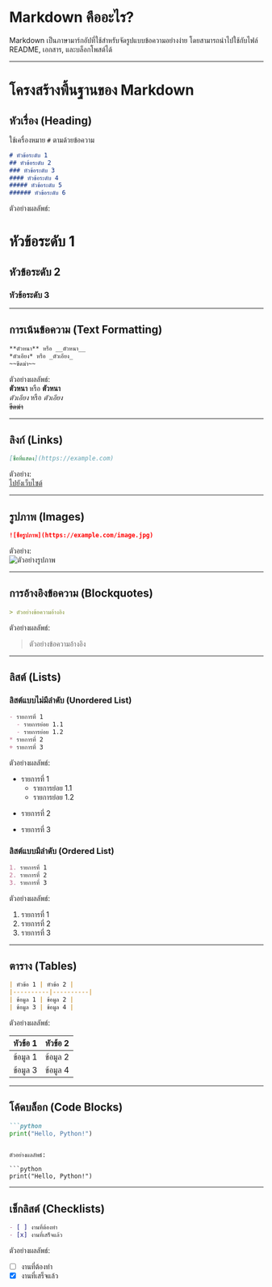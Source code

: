 # Markdown คืออะไร?

Markdown เป็นภาษามาร์กอัปที่ใช้สำหรับจัดรูปแบบข้อความอย่างง่าย โดยสามารถนำไปใช้กับไฟล์ README, เอกสาร, และบล็อกโพสต์ได้ 

---

# โครงสร้างพื้นฐานของ Markdown

## หัวเรื่อง (Heading)

ใช้เครื่องหมาย `#` ตามด้วยข้อความ

```markdown
# หัวข้อระดับ 1
## หัวข้อระดับ 2
### หัวข้อระดับ 3
#### หัวข้อระดับ 4
##### หัวข้อระดับ 5
###### หัวข้อระดับ 6
```

ตัวอย่างผลลัพธ์:

# หัวข้อระดับ 1  
## หัวข้อระดับ 2  
### หัวข้อระดับ 3  

---

## การเน้นข้อความ (Text Formatting)

```markdown
**ตัวหนา** หรือ __ตัวหนา__  
*ตัวเอียง* หรือ _ตัวเอียง_  
~~ขีดฆ่า~~  
```

ตัวอย่างผลลัพธ์:  
**ตัวหนา** หรือ __ตัวหนา__  
*ตัวเอียง* หรือ _ตัวเอียง_  
~~ขีดฆ่า~~  

---

## ลิงก์ (Links)

```markdown
[ชื่อที่แสดง](https://example.com)
```

ตัวอย่าง:  
[ไปยังเว็บไซต์](https://example.com)

---

## รูปภาพ (Images)

```markdown
![ชื่อรูปภาพ](https://example.com/image.jpg)
```

ตัวอย่าง:  
![ตัวอย่างรูปภาพ](https://static.vecteezy.com/system/resources/thumbnails/036/324/708/small/ai-generated-picture-of-a-tiger-walking-in-the-forest-photo.jpg)

---

## การอ้างอิงข้อความ (Blockquotes)

```markdown
> ตัวอย่างข้อความอ้างอิง
```

ตัวอย่างผลลัพธ์:
> ตัวอย่างข้อความอ้างอิง

---

## ลิสต์ (Lists)

### ลิสต์แบบไม่มีลำดับ (Unordered List)

```markdown
- รายการที่ 1
  - รายการย่อย 1.1
  - รายการย่อย 1.2
* รายการที่ 2
+ รายการที่ 3
```

ตัวอย่างผลลัพธ์:
- รายการที่ 1
  - รายการย่อย 1.1
  - รายการย่อย 1.2
* รายการที่ 2
+ รายการที่ 3

### ลิสต์แบบมีลำดับ (Ordered List)

```markdown
1. รายการที่ 1
2. รายการที่ 2
3. รายการที่ 3
```

ตัวอย่างผลลัพธ์:
1. รายการที่ 1
2. รายการที่ 2
3. รายการที่ 3

---

## ตาราง (Tables)

```markdown
| หัวข้อ 1 | หัวข้อ 2 |
|----------|----------|
| ข้อมูล 1 | ข้อมูล 2 |
| ข้อมูล 3 | ข้อมูล 4 |
```

ตัวอย่างผลลัพธ์:

| หัวข้อ 1 | หัวข้อ 2 |
|----------|----------|
| ข้อมูล 1 | ข้อมูล 2 |
| ข้อมูล 3 | ข้อมูล 4 |

---

## โค้ดบล็อก (Code Blocks)

```markdown
```python
print("Hello, Python!")
```
```

ตัวอย่างผลลัพธ์:

```python
print("Hello, Python!")
```

---

## เช็กลิสต์ (Checklists)

```markdown
- [ ] งานที่ต้องทำ
- [x] งานที่เสร็จแล้ว
```

ตัวอย่างผลลัพธ์:
- [ ] งานที่ต้องทำ
- [x] งานที่เสร็จแล้ว
